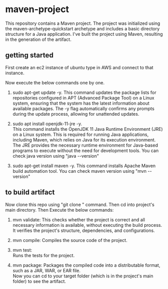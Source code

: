 
# maven-project

This repository contains a Maven project. The project was initialized using the maven-archetype-quickstart archetype and includes a basic directory structure for a Java application. I've built the project using Maven, resulting in the generation of the artifact.



## getting started
First create an ec2 instance of ubuntu type in AWS and connect to that instance.

Now execute the below commands one by one.
1. sudo apt-get update -y. 
This command updates the package lists for repositories configured in APT (Advanced Package Tool) on a Linux system, ensuring that the system has the latest information about available packages. The -y flag automatically confirms any prompts during the update process, allowing for unattended updates.


2. sudo apt install openjdk-11-jre -y.  
This command installs the OpenJDK 11 Java Runtime Environment (JRE) on a Linux system. This is required for running Java applications, including Maven, which relies on Java for its execution environment. The JRE provides the necessary runtime environment for Java-based programs to execute without the need for development tools.
You can check java version using "java --version"

3. sudo apt-get install maven -y. 
This command installs Apache Maven build automation tool.
You can check maven version using "mvn --version"


## to build artifact
Now clone this repo using "git clone <repo URL>" command.
Then cd into project's main directory. Then
Execute the below commands:  
1. mvn validate: 
This checks whether the project is correct and all necessary information is available, without executing the build process. It verifies the project's structure, dependencies, and configurations.

2. mvn compile: 
 Compiles the source code of the project.

3. mvn test:  
Runs the tests for the project.

4. mvn package:
Packages the compiled code into a distributable format, such as a JAR, WAR, or EAR file.  
Now you can cd to your target folder (which is in the project's main folder) to see the artifact.




